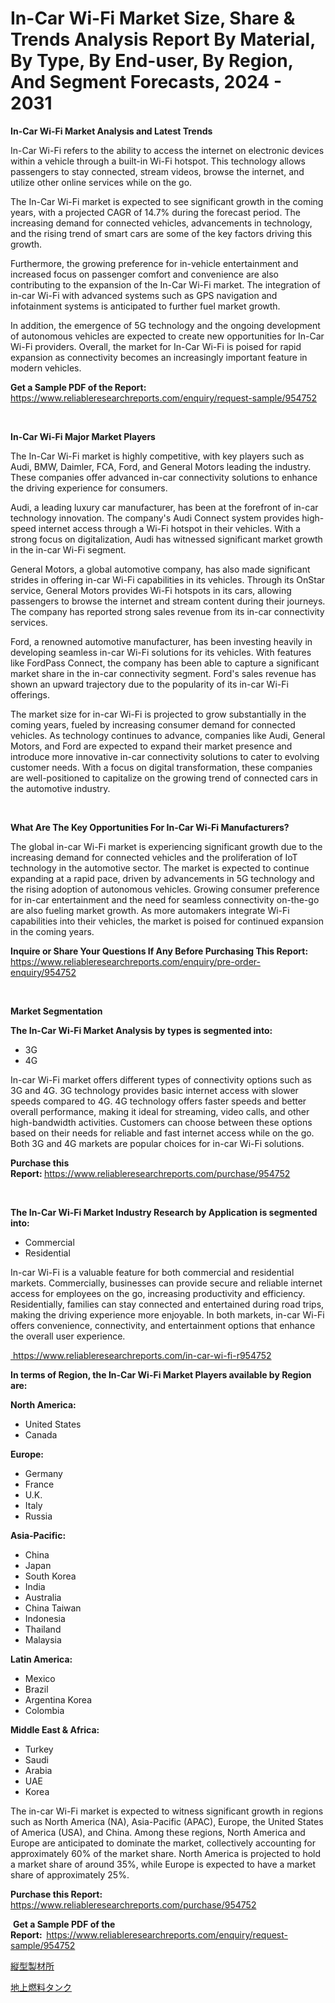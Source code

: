 <p><h1>In-Car Wi-Fi Market Size, Share & Trends Analysis Report By Material, By Type, By End-user, By Region, And Segment Forecasts, 2024 - 2031</h1></p><p><strong>In-Car Wi-Fi Market Analysis and Latest Trends</strong></p>
<p><p>In-Car Wi-Fi refers to the ability to access the internet on electronic devices within a vehicle through a built-in Wi-Fi hotspot. This technology allows passengers to stay connected, stream videos, browse the internet, and utilize other online services while on the go.</p><p>The In-Car Wi-Fi market is expected to see significant growth in the coming years, with a projected CAGR of 14.7% during the forecast period. The increasing demand for connected vehicles, advancements in technology, and the rising trend of smart cars are some of the key factors driving this growth.</p><p>Furthermore, the growing preference for in-vehicle entertainment and increased focus on passenger comfort and convenience are also contributing to the expansion of the In-Car Wi-Fi market. The integration of in-car Wi-Fi with advanced systems such as GPS navigation and infotainment systems is anticipated to further fuel market growth.</p><p>In addition, the emergence of 5G technology and the ongoing development of autonomous vehicles are expected to create new opportunities for In-Car Wi-Fi providers. Overall, the market for In-Car Wi-Fi is poised for rapid expansion as connectivity becomes an increasingly important feature in modern vehicles.</p></p>
<p><strong>Get a Sample PDF of the Report:&nbsp;</strong> <a href="https://www.reliableresearchreports.com/enquiry/request-sample/954752">https://www.reliableresearchreports.com/enquiry/request-sample/954752</a></p>
<p>&nbsp;</p>
<p><strong>In-Car Wi-Fi Major Market Players</strong></p>
<p><p>The In-Car Wi-Fi market is highly competitive, with key players such as Audi, BMW, Daimler, FCA, Ford, and General Motors leading the industry. These companies offer advanced in-car connectivity solutions to enhance the driving experience for consumers.</p><p>Audi, a leading luxury car manufacturer, has been at the forefront of in-car technology innovation. The company's Audi Connect system provides high-speed internet access through a Wi-Fi hotspot in their vehicles. With a strong focus on digitalization, Audi has witnessed significant market growth in the in-car Wi-Fi segment.</p><p>General Motors, a global automotive company, has also made significant strides in offering in-car Wi-Fi capabilities in its vehicles. Through its OnStar service, General Motors provides Wi-Fi hotspots in its cars, allowing passengers to browse the internet and stream content during their journeys. The company has reported strong sales revenue from its in-car connectivity services.</p><p>Ford, a renowned automotive manufacturer, has been investing heavily in developing seamless in-car Wi-Fi solutions for its vehicles. With features like FordPass Connect, the company has been able to capture a significant market share in the in-car connectivity segment. Ford's sales revenue has shown an upward trajectory due to the popularity of its in-car Wi-Fi offerings.</p><p>The market size for in-car Wi-Fi is projected to grow substantially in the coming years, fueled by increasing consumer demand for connected vehicles. As technology continues to advance, companies like Audi, General Motors, and Ford are expected to expand their market presence and introduce more innovative in-car connectivity solutions to cater to evolving customer needs. With a focus on digital transformation, these companies are well-positioned to capitalize on the growing trend of connected cars in the automotive industry.</p></p>
<p>&nbsp;</p>
<p><strong>What Are The Key Opportunities For In-Car Wi-Fi Manufacturers?</strong></p>
<p><p>The global in-car Wi-Fi market is experiencing significant growth due to the increasing demand for connected vehicles and the proliferation of IoT technology in the automotive sector. The market is expected to continue expanding at a rapid pace, driven by advancements in 5G technology and the rising adoption of autonomous vehicles. Growing consumer preference for in-car entertainment and the need for seamless connectivity on-the-go are also fueling market growth. As more automakers integrate Wi-Fi capabilities into their vehicles, the market is poised for continued expansion in the coming years.</p></p>
<p><strong>Inquire or Share Your Questions If Any Before Purchasing This Report:</strong> <a href="https://www.reliableresearchreports.com/enquiry/pre-order-enquiry/954752">https://www.reliableresearchreports.com/enquiry/pre-order-enquiry/954752</a></p>
<p>&nbsp;</p>
<p><strong>Market Segmentation</strong></p>
<p><strong>The In-Car Wi-Fi Market Analysis by types is segmented into:</strong></p>
<p><ul><li>3G</li><li>4G</li></ul></p>
<p><p>In-car Wi-Fi market offers different types of connectivity options such as 3G and 4G. 3G technology provides basic internet access with slower speeds compared to 4G. 4G technology offers faster speeds and better overall performance, making it ideal for streaming, video calls, and other high-bandwidth activities. Customers can choose between these options based on their needs for reliable and fast internet access while on the go. Both 3G and 4G markets are popular choices for in-car Wi-Fi solutions.</p></p>
<p><strong>Purchase this Report:&nbsp;</strong><a href="https://www.reliableresearchreports.com/purchase/954752">https://www.reliableresearchreports.com/purchase/954752</a></p>
<p>&nbsp;</p>
<p><strong>The In-Car Wi-Fi Market Industry Research by Application is segmented into:</strong></p>
<p><ul><li>Commercial</li><li>Residential</li></ul></p>
<p><p>In-car Wi-Fi is a valuable feature for both commercial and residential markets. Commercially, businesses can provide secure and reliable internet access for employees on the go, increasing productivity and efficiency. Residentially, families can stay connected and entertained during road trips, making the driving experience more enjoyable. In both markets, in-car Wi-Fi offers convenience, connectivity, and entertainment options that enhance the overall user experience.</p></p>
<p><a href="https://www.reliableresearchreports.com/in-car-wi-fi-r954752">&nbsp;https://www.reliableresearchreports.com/in-car-wi-fi-r954752</a></p>
<p><strong>In terms of Region, the In-Car Wi-Fi Market Players available by Region are:</strong></p>
<p>
    <p> <strong> North America: </strong>
        <ul>
            <li>United States</li>
            <li>Canada</li>
        </ul>
        </p> 
    <p> <strong> Europe: </strong>
        <ul>
            <li>Germany</li>
            <li>France</li>
            <li>U.K.</li>
            <li>Italy</li>
            <li>Russia</li>
        </ul>
        </p> 
    <p> <strong> Asia-Pacific: </strong>
        <ul>
            <li>China</li>
            <li>Japan</li>
            <li>South Korea</li>
            <li>India</li>
            <li>Australia</li>
            <li>China Taiwan</li>
            <li>Indonesia</li>
            <li>Thailand</li>
            <li>Malaysia</li>
        </ul>
        </p> 
    <p> <strong> Latin America: </strong>
        <ul>
            <li>Mexico</li>
            <li>Brazil</li>
            <li>Argentina Korea</li>
            <li>Colombia</li>
        </ul>
        </p> 
    <p> <strong> Middle East & Africa: </strong>
        <ul>
            <li>Turkey</li>
            <li>Saudi</li>
            <li>Arabia</li>
            <li>UAE</li>
            <li>Korea</li>
        </ul>
    </p>
    </p>
<p><p>The in-car Wi-Fi market is expected to witness significant growth in regions such as North America (NA), Asia-Pacific (APAC), Europe, the United States of America (USA), and China. Among these regions, North America and Europe are anticipated to dominate the market, collectively accounting for approximately 60% of the market share. North America is projected to hold a market share of around 35%, while Europe is expected to have a market share of approximately 25%.</p></p>
<p><strong>Purchase this Report: </strong><a href="https://www.reliableresearchreports.com/purchase/954752">https://www.reliableresearchreports.com/purchase/954752</a></p>
<p>&nbsp;<strong>Get a Sample PDF of the Report:&nbsp;&nbsp;</strong><a href="https://www.reliableresearchreports.com/enquiry/request-sample/954752">https://www.reliableresearchreports.com/enquiry/request-sample/954752</a></p>
<p><strong></strong></p>
<p><p><a href="https://medium.com/@elihomenick1943/%E5%9E%82%E7%9B%B4%E8%A3%BD%E6%9D%90%E6%89%80%E5%B8%82%E5%A0%B4%E3%81%AF-%E5%B8%82%E5%A0%B4%E3%82%B7%E3%82%A7%E3%82%A2-%E5%B8%82%E5%A0%B4%E3%83%88%E3%83%AC%E3%83%B3%E3%83%89-%E5%B8%82%E5%A0%B4%E6%88%90%E9%95%B7%E3%81%AB%E9%96%A2%E3%81%99%E3%82%8B%E6%83%85%E5%A0%B1%E3%82%92%E6%8F%90%E4%BE%9B%E3%81%97%E3%81%BE%E3%81%99-suichoku-seizaijo-shij%C5%8D-wa-shij%C5%8D-shea-shij%C5%8D-trendo-4e7988553389">縦型製材所</a></p><p><a href="https://medium.com/@lucasrandall2020/%E5%9C%B0%E4%B8%8A%E7%87%83%E6%96%99%E3%82%BF%E3%83%B3%E3%82%AF%E5%B8%82%E5%A0%B4%E3%83%AC%E3%83%9D%E3%83%BC%E3%83%88%E3%81%AF-%E3%81%93%E3%81%AE%E5%B8%82%E5%A0%B4%E3%81%AE%E6%9C%80%E6%96%B0%E3%83%88%E3%83%AC%E3%83%B3%E3%83%89%E3%81%A8%E6%88%90%E9%95%B7%E6%A9%9F%E4%BC%9A%E3%82%92%E6%98%8E%E3%82%89%E3%81%8B%E3%81%AB%E3%81%97%E3%81%BE%E3%81%99-4cb5353d7817">地上燃料タンク</a></p></p>